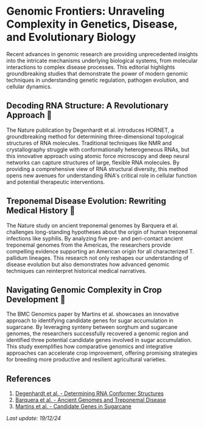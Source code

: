 # Genomic Frontiers: Unraveling Complexity in Genetics, Disease, and Evolutionary Biology

Recent advances in genomic research are providing unprecedented insights into the intricate mechanisms underlying biological systems, from molecular interactions to complex disease processes. This editorial highlights groundbreaking studies that demonstrate the power of modern genomic techniques in understanding genetic regulation, pathogen evolution, and cellular dynamics.

## Decoding RNA Structure: A Revolutionary Approach 🧬

The Nature publication by Degenhardt et al. introduces HORNET, a groundbreaking method for determining three-dimensional topological structures of RNA molecules. Traditional techniques like NMR and crystallography struggle with conformationally heterogeneous RNAs, but this innovative approach using atomic force microscopy and deep neural networks can capture structures of large, flexible RNA molecules. By providing a comprehensive view of RNA structural diversity, this method opens new avenues for understanding RNA's critical role in cellular function and potential therapeutic interventions.

## Treponemal Disease Evolution: Rewriting Medical History 🦠

The Nature study on ancient treponemal genomes by Barquera et al. challenges long-standing hypotheses about the origin of human treponemal infections like syphilis. By analyzing five pre- and peri-contact ancient treponemal genomes from the Americas, the researchers provide compelling evidence supporting an American origin for all characterized T. pallidum lineages. This research not only reshapes our understanding of disease evolution but also demonstrates how advanced genomic techniques can reinterpret historical medical narratives.

## Navigating Genomic Complexity in Crop Development 🌱

The BMC Genomics paper by Martins et al. showcases an innovative approach to identifying candidate genes for sugar accumulation in sugarcane. By leveraging synteny between sorghum and sugarcane genomes, the researchers successfully recovered a genomic region and identified three potential candidate genes involved in sugar accumulation. This study exemplifies how comparative genomics and integrative approaches can accelerate crop improvement, offering promising strategies for breeding more productive and resilient agricultural varieties.

## References

1. [Degenhardt et al. - Determining RNA Conformer Structures](https://pubmed.ncbi.nlm.nih.gov/39695231/)
2. [Barquera et al. - Ancient Genomes and Treponemal Disease](https://pubmed.ncbi.nlm.nih.gov/39694065/)
3. [Martins et al. - Candidate Genes in Sugarcane](https://pubmed.ncbi.nlm.nih.gov/39695384/)

*Last update: 19/12/24*
